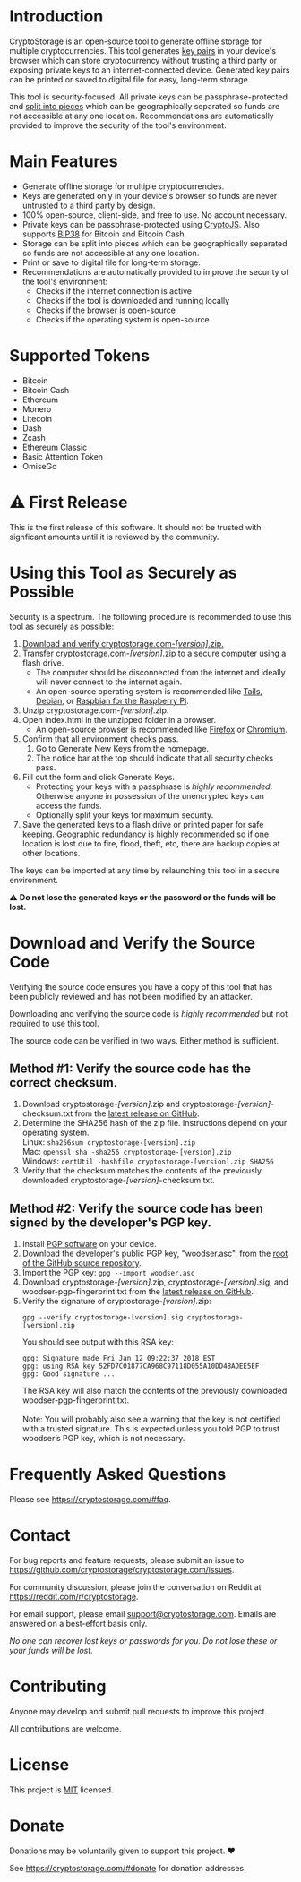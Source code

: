 # Introduction
CryptoStorage is an open-source tool to generate offline storage for multiple cryptocurrencies.  This tool generates [key pairs](https://cryptostorage.com/#faq_key_pair) in your device's browser which can store cryptocurrency without trusting a third party or exposing private keys to an internet-connected device.  Generated key pairs can be printed or saved to digital file for easy, long-term storage.

This tool is security-focused.  All private keys can be passphrase-protected and [split into pieces](https://cryptostorage.com/#faq_split_keys) which can be geographically separated so funds are not accessible at any one location.  Recommendations are automatically provided to improve the security of the tool's environment.

# Main Features
- Generate offline storage for multiple cryptocurrencies.
- Keys are generated only in your device's browser so funds are never untrusted to a third party by design.
- 100% open-source, client-side, and free to use.  No account necessary.
- Private keys can be passphrase-protected using [CryptoJS](https://github.com/brix/crypto-js).  Also supports [BIP38](https://github.com/bitcoin/bips/blob/master/bip-0038.mediawiki) for Bitcoin and Bitcoin Cash.
- Storage can be split into pieces which can be geographically separated so funds are not accessible at any one location.
- Print or save to digital file for long-term storage.
- Recommendations are automatically provided to improve the security of the tool's environment:
	- Checks if the internet connection is active
	- Checks if the tool is downloaded and running locally
	- Checks if the browser is open-source
	- Checks if the operating system is open-source
	
# Supported Tokens
- Bitcoin
- Bitcoin Cash
- Ethereum
- Monero
- Litecoin
- Dash
- Zcash
- Ethereum Classic
- Basic Attention Token
- OmiseGo

# ⚠ First Release
This is the first release of this software.  It should not be trusted with signficant amounts until it is reviewed by the community.

# Using this Tool as Securely as Possible

Security is a spectrum.  The following procedure is recommended to use this tool as securely as possible:

1. [Download and verify cryptostorage.com-*[version]*.zip.](#download-and-verify-the-source-code)
2. Transfer cryptostorage.com-*[version]*.zip to a secure computer using a flash drive.
    - The computer should be disconnected from the internet and ideally will never connect to the internet again.
    - An open-source operating system is recommended like [Tails](https://tails.boum.org), [Debian](https://www.debian.org/), or [Raspbian for the Raspberry Pi](https://www.raspberrypi.org).
3. Unzip cryptostorage.com-*[version]*.zip.
4. Open index.html in the unzipped folder in a browser.
    - An open-source browser is recommended like [Firefox](https://www.mozilla.org/en-US/firefox/) or [Chromium](https://www.chromium.org/getting-involved/download-chromium).
5. Confirm that all environment checks pass.
    1. Go to Generate New Keys from the homepage.
    2. The notice bar at the top should indicate that all security checks pass.
6. Fill out the form and click Generate Keys.
    - Protecting your keys with a passphrase is *highly recommended*.  Otherwise anyone in possession of the unencrypted keys can access the funds.
    - Optionally split your keys for maximum security.
7. Save the generated keys to a flash drive or printed paper for safe keeping.  Geographic redundancy is highly recommended so if one location is lost due to fire, flood, theft, etc, there are backup copies at other locations.

The keys can be imported at any time by relaunching this tool in a secure environment.
 
⚠ **Do not lose the generated keys or the password or the funds will be lost.**

# Download and Verify the Source Code
Verifying the source code ensures you have a copy of this tool that has been publicly reviewed and has not been modified by an attacker.

Downloading and verifying the source code is *highly recommended* but not required to use this tool.

The source code can be verified in two ways. Either method is sufficient.

## Method #1: Verify the source code has the correct checksum.

1. Download cryptostorage-*[version]*.zip and cryptostorage-*[version]*-checksum.txt from the [latest release on GitHub](https://github.com/cryptostorage/cryptostorage.com/releases).
2. Determine the SHA256 hash of the zip file.  Instructions depend on your operating system.<br>
 Linux: `sha256sum cryptostorage-[version].zip`<br>
 Mac: `openssl sha -sha256 cryptostorage-[version].zip`<br>
 Windows: `certUtil -hashfile cryptostorage-[version].zip SHA256`
3. Verify that the checksum matches the contents of the previously downloaded cryptostorage-*[version]*-checksum.txt.

## Method #2: Verify the source code has been signed by the developer's PGP key.

1. Install [PGP software](https://www.openpgp.org/) on your device.
2. Download the developer's public PGP key, "woodser.asc", from the [root of the GitHub source repository](https://github.com/cryptostorage/cryptostorage.com).
3. Import the PGP key: `gpg --import woodser.asc`
4. Download cryptostorage-*[version]*.zip, cryptostorage-*[version]*.sig, and woodser-pgp-fingerprint.txt from the [latest release on GitHub](https://github.com/cryptostorage/cryptostorage.com/releases).
5. Verify the signature of cryptostorage-*[version]*.zip:
    ```
    gpg --verify cryptostorage-[version].sig cryptostorage-[version].zip
    ```
    You should see output with this RSA key:<br>
    ```
    gpg: Signature made Fri Jan 12 09:22:37 2018 EST
    gpg: using RSA key 52FD7C01877CA968C97118D055A10DD48ADEE5EF
    gpg: Good signature ...
    ```
    The RSA key will also match the contents of the previously downloaded woodser-pgp-fingerprint.txt.<br><br>
    Note: You will probably also see a warning that the key is not certified with a trusted signature. This is expected unless you told PGP to trust woodser’s PGP key, which is not necessary.

# Frequently Asked Questions
Please see https://cryptostorage.com/#faq.

# Contact

For bug reports and feature requests, please submit an issue to https://github.com/cryptostorage/cryptostorage.com/issues.

For community discussion, please join the conversation on Reddit at https://reddit.com/r/cryptostorage.

For email support, please email support@cryptostorage.com.  Emails are answered on a best-effort basis only.

*No one can recover lost keys or passwords for you. Do not lose these or your funds will be lost.*

# Contributing
Anyone may develop and submit pull requests to improve this project.

All contributions are welcome.

# License
This project is [MIT](https://github.com/cryptostorage/cryptostorage.com/blob/master/LICENSE.txt) licensed.

# Donate
Donations may be voluntarily given to support this project. ❤

See https://cryptostorage.com/#donate for donation addresses.